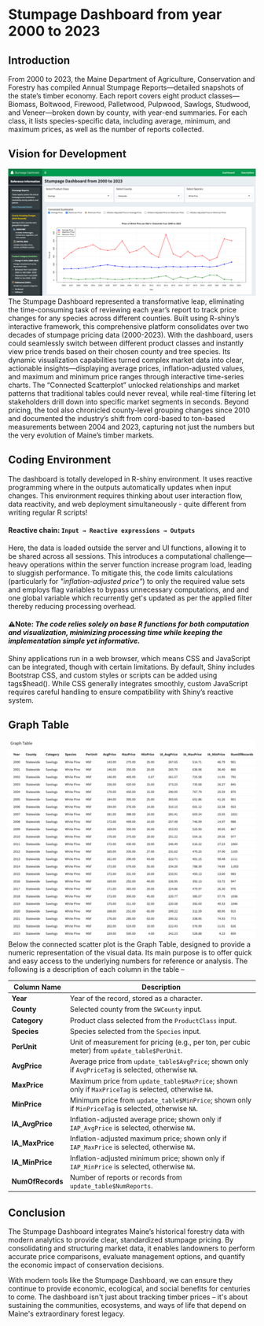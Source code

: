 # Stumpage Dashboard from year 2000 to 2023

## Introduction
From 2000 to 2023, the Maine Department of Agriculture, Conservation and Forestry has compiled Annual Stumpage Reports—detailed snapshots of the state’s timber economy. Each report covers eight product classes—Biomass, Boltwood, Firewood, Palletwood, Pulpwood, Sawlogs, Studwood, and Veneer—broken down by county, with year-end summaries. For each class, it lists species-specific data, including average, minimum, and maximum prices, as well as the number of reports collected.

## Vision for Development
![Stumpage Dashboard](images/dashboard.png)
The Stumpage Dashboard represented a transformative leap, eliminating the time-consuming task of reviewing each year’s report to track price changes for any species across different counties. Built using R-shiny’s interactive framework, this comprehensive platform consolidates over two decades of stumpage pricing data (2000-2023). With the dashboard, users could seamlessly switch between different product classes and instantly view price trends based on their chosen county and tree species. Its dynamic visualization capabilities turned complex market data into clear, actionable insights—displaying average prices, inflation-adjusted values, and maximum and minimum price ranges through interactive time-series charts. The “Connected Scatterplot” unlocked relationships and market patterns that traditional tables could never reveal, while real-time filtering let stakeholders drill down into specific market segments in seconds. Beyond pricing, the tool also chronicled county-level grouping changes since 2010 and documented the industry’s shift from cord-based to ton-based measurements between 2004 and 2023, capturing not just the numbers but the very evolution of Maine’s timber markets.

## Coding Environment
The dashboard is totally developed in R-shiny environment. It uses reactive programming where in the outputs automatically updates when input changes. This environment requires thinking about user interaction flow, data reactivity, and web deployment simultaneously - quite different from writing regular R scripts!

#### Reactive chain: `Input → Reactive expressions → Outputs`

Here, the data is loaded outside the server and UI functions, allowing it to be shared across all sessions. This introduces a computational challenge—heavy operations within the server function increase program load, leading to sluggish performance. To mitigate this, the code limits calculations (particularly for *"inflation-adjusted price"*) to only the required value sets and employs flag variables to bypass unnecessary computations, and and one global variable which recurrently get's updated as per the applied filter thereby reducing processing overhead.

#### ⚠️Note: *The code relies solely on base R functions for both computation and visualization, minimizing processing time while keeping the implementation simple yet informative.*

Shiny applications run in a web browser, which means CSS and JavaScript can be integrated, though with certain limitations. By default, Shiny includes Bootstrap CSS, and custom styles or scripts can be added using tags$head(). While CSS generally integrates smoothly, custom JavaScript requires careful handling to ensure compatibility with Shiny’s reactive system.

## Graph Table
![Graph Table](images/graphtable.png)
Below the connected scatter plot is the Graph Table, designed to provide a numeric representation of the visual data. Its main purpose is to offer quick and easy access to the underlying numbers for reference or analysis. The following is a description of each column in the table –

| Column Name             | Description                                                                                          |
|-------------------------|------------------------------------------------------------------------------------------------------|
| **Year**                | Year of the record, stored as a character.                                                          |
| **County**              | Selected county from the `SWCounty` input.                                                           |
| **Category**            | Product class selected from the `ProductClass` input.                                                |
| **Species**             | Species selected from the `Species` input.                                                           |
| **PerUnit**             | Unit of measurement for pricing (e.g., per ton, per cubic meter) from `update_table$PerUnit`.        |
| **AvgPrice**            | Average price from `update_table$AvgPrice`; shown only if `AvgPriceTag` is selected, otherwise `NA`. |
| **MaxPrice**            | Maximum price from `update_table$MaxPrice`; shown only if `MaxPriceTag` is selected, otherwise `NA`. |
| **MinPrice**            | Minimum price from `update_table$MinPrice`; shown only if `MinPriceTag` is selected, otherwise `NA`. |
| **IA_AvgPrice**         | Inflation-adjusted average price; shown only if `IAP_AvgPrice` is selected, otherwise `NA`.          |
| **IA_MaxPrice**         | Inflation-adjusted maximum price; shown only if `IAP_MaxPrice` is selected, otherwise `NA`.          |
| **IA_MinPrice**         | Inflation-adjusted minimum price; shown only if `IAP_MinPrice` is selected, otherwise `NA`.          |
| **NumOfRecords**        | Number of reports or records from `update_table$NumReports`.                                         |

## Conclusion
The Stumpage Dashboard integrates Maine’s historical forestry data with modern analytics to provide clear, standardized stumpage pricing. By consolidating and structuring market data, it enables landowners to perform accurate price comparisons, evaluate management options, and quantify the economic impact of conservation decisions. 

With modern tools like the Stumpage Dashboard, we can ensure they continue to provide economic, ecological, and social benefits for centuries to come. The dashboard isn't just about tracking timber prices – it's about sustaining the communities, ecosystems, and ways of life that depend on Maine's extraordinary forest legacy.
